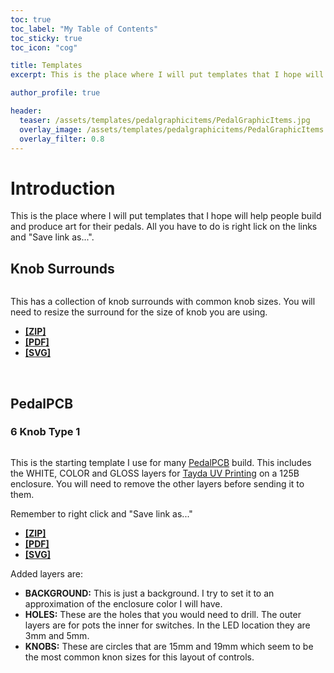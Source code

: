 ```yaml
---
toc: true
toc_label: "My Table of Contents"
toc_sticky: true
toc_icon: "cog"

title: Templates
excerpt: This is the place where I will put templates that I hope will help people build and produce art for their pedals.

author_profile: true

header:
  teaser: /assets/templates/pedalgraphicitems/PedalGraphicItems.jpg
  overlay_image: /assets/templates/pedalgraphicitems/PedalGraphicItems.jpg
  overlay_filter: 0.8
---
```


# Introduction

This is the place where I will put templates that I hope will help people build and produce art for their pedals. All you have to do is right lick on the links and "Save link as...".

## Knob Surrounds
<figure  style="width: 200px" class="align-left">
  <a href="{{ site.url }}{{ site.baseurl }}/assets/images/templates/pedalgraphicitems/PedalGraphicItems.jpg"><img src="{{ site.url }}{{ site.baseurl }}/assets/templates/pedalgraphicitems/PedalGraphicItems.jpg" alt=""></a>
</figure>

This has a collection of knob surrounds with common knob sizes. You will need to resize the surround for the size of knob you are using. 

* **[[ZIP]](https://www.pachydermpedals.com/assets/templates/pedalgraphicitems/PedalGraphicItems.zip)** 
* **[[PDF]](https://www.pachydermpedals.com/assets/templates/pedalgraphicitems/PedalGraphicItems.pdf)** 
* **[[SVG]](https://www.pachydermpedals.com/assets/templates/pedalgraphicitems/PedalGraphicItems.svg)** 

<br>
 
## PedalPCB

### 6 Knob Type 1

<figure  style="width: 220px" class="align-left">
  <a href="{{ site.url }}{{ site.baseurl }}/assets/images/templates/pedalpcb_6_knob_type_1/pedalpcb_6_knob_type_1.jpg"><img src="{{ site.url }}{{ site.baseurl }}/assets/templates/pedalpcb_6_knob_type_1/pedalpcb_6_knob_type_1.jpg" alt=""></a>
</figure>

This is the starting template I use for many [PedalPCB](https://www.pedalpcb.com) build. This includes the WHITE, COLOR and GLOSS layers for [Tayda UV Printing](https://www.taydaelectronics.com/hardware/enclosures/enclosure-uv-printing-service.html) on a 125B enclosure. You will need to remove the other layers before sending it to them. 

Remember to right click and "Save link as..."

* **[[ZIP]](https://www.pachydermpedals.com/assets/templates/pedalpcb_6_knob_type_1/pedalpcb_6_knob_type_1.zip)** 
* **[[PDF]](https://www.pachydermpedals.com/assets/templates/pedalpcb_6_knob_type_1/pedalpcb_6_knob_type_1.pdf)** 
* **[[SVG]](https://www.pachydermpedals.com/assets/templates/pedalpcb_6_knob_type_1/pedalpcb_6_knob_type_1.svg)** 

Added layers are:

* **BACKGROUND:** This is just a background. I try to set it to an approximation of the enclosure color I will have.
* **HOLES:** These are the holes that you would need to drill. The outer layers are for pots the inner for switches. In the LED location they are 3mm and 5mm.
* **KNOBS:** These are circles that are 15mm and 19mm which seem to be the most common knon sizes for this layout of controls.

